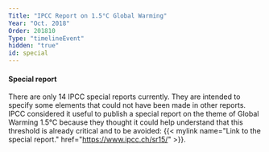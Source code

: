 ```yaml
---
Title: "IPCC Report on 1.5°C Global Warming"
Year: "Oct. 2018"
Order: 201810
Type: "timelineEvent"
hidden: "true"
id: special
---
```


#### Special report

There are only 14 IPCC special reports currently. They are intended to specify some elements that could not have been made in other reports. IPCC considered it useful to publish a special report on the theme of Global Warming 1.5°C because they thought it could help understand that this threshold is already critical and to be avoided: {{< mylink name="Link to the special report." href="https://www.ipcc.ch/sr15/" >}}.